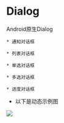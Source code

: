 # Dialog

Android原生Dialog

    * 通知对话框

    * 列表对话框

    * 单选对话框

    * 多选对话框

    * 进度对话框

* 以下是动态示例图

![](https://github.com/Qiang3570/Dialog/blob/master/sample.gif)
